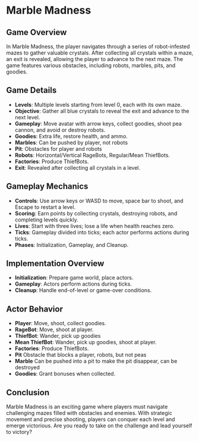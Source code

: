 # Marble Madness

## Game Overview

In Marble Madness, the player navigates through a series of robot-infested mazes to gather valuable crystals. After collecting all crystals within a maze, an exit is revealed, allowing the player to advance to the next maze. The game features various obstacles, including robots, marbles, pits, and goodies.

## Game Details

- **Levels**: Multiple levels starting from level 0, each with its own maze.
- **Objective**: Gather all blue crystals to reveal the exit and advance to the next level.
- **Gameplay**: Move avatar with arrow keys, collect goodies, shoot pea cannon, and avoid or destroy robots.
- **Goodies**: Extra life, restore health, and ammo.
- **Marbles**: Can be pushed by player, not robots
- **Pit**: Obstacles for player and robots
- **Robots**: Horizontal/Vertical RageBots, Regular/Mean ThiefBots.
- **Factories**: Produce ThiefBots.
- **Exit**: Revealed after collecting all crystals in a level.

## Gameplay Mechanics

- **Controls**: Use arrow keys or WASD to move, space bar to shoot, and Escape to restart a level.
- **Scoring**: Earn points by collecting crystals, destroying robots, and completing levels quickly.
- **Lives**: Start with three lives; lose a life when health reaches zero.
- **Ticks**: Gameplay divided into ticks; each actor performs actions during ticks.
- **Phases**: Initialization, Gameplay, and Cleanup.

## Implementation Overview

- **Initialization**: Prepare game world, place actors.
- **Gameplay**: Actors perform actions during ticks.
- **Cleanup**: Handle end-of-level or game-over conditions.

## Actor Behavior

- **Player**: Move, shoot, collect goodies.
- **RageBot**: Move, shoot at player.
- **ThiefBot**: Wander, pick up goodies
- **Mean ThiefBot**: Wander, pick up goodies, shoot at player.
- **Factories**: Produce ThiefBots.
- **Pit** Obstacle that blocks a player, robots, but not peas
- **Marble** Can be pushed into a pit to make the pit disappear, can be destroyed
- **Goodies**: Grant bonuses when collected.

## Conclusion

Marble Madness is an exciting game where players must navigate challenging mazes filled with obstacles and enemies. With strategic movement and precise shooting, players can conquer each level and emerge victorious. Are you ready to take on the challenge and lead yourself to victory?
